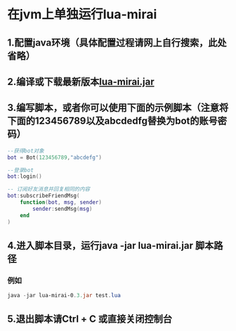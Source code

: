 # 在jvm上单独运行lua-mirai



## 1.配置java环境（具体配置过程请网上自行搜索，此处省略）



## 2.编译或下载最新版本[lua-mirai.jar](https://github.com/only52607/lua-mirai/releases)



## 3.编写脚本，或者你可以使用下面的示例脚本（注意将下面的123456789以及abcdedfg替换为bot的账号密码）

```lua
--获得bot对象
bot = Bot(123456789,"abcdefg")

--登录bot
bot:login()

-- 订阅好友消息并回复相同的内容
bot:subscribeFriendMsg(
    function(bot, msg, sender)
  		sender:sendMsg(msg)
	end
)
```



## 4.进入脚本目录，运行java -jar lua-mirai.jar 脚本路径

### 例如

```powershell
java -jar lua-mirai-0.3.jar test.lua
```



## 5.退出脚本请Ctrl + C 或直接关闭控制台